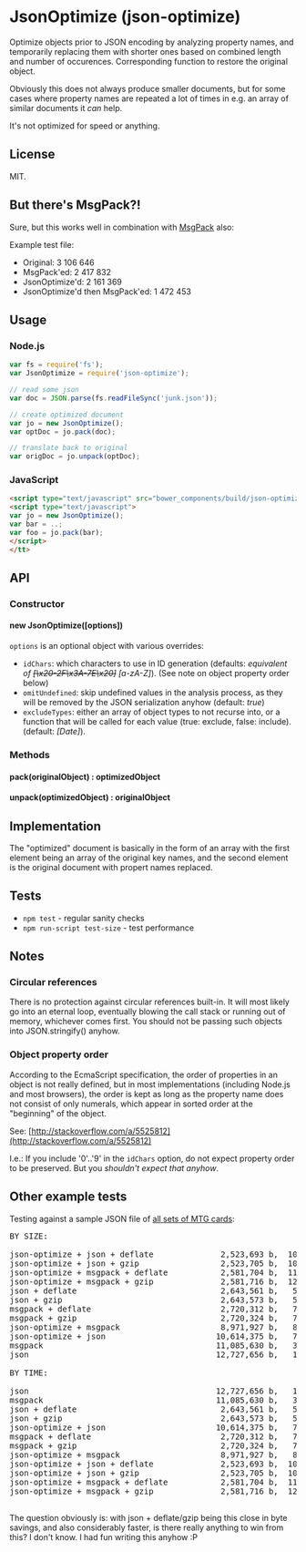 # JsonOptimize (json-optimize)

Optimize objects prior to JSON encoding by analyzing property names, and temporarily replacing them with shorter ones based on combined length and number of occurences. Corresponding function to restore the original object.

Obviously this does not always produce smaller documents, but for some cases where property names are repeated a lot of times in e.g. an array of similar documents it *can* help.

It's not optimized for speed or anything.

## License

MIT.

## But there's MsgPack?!

Sure, but this works well in combination with [MsgPack](http://msgpack.org/ "MsgPack") also:

Example test file:

* Original: 3 106 646
* MsgPack'ed: 2 417 832
* JsonOptimize'd: 2 161 369
* JsonOptimize'd then MsgPack'ed: 1 472 453

## Usage

### Node.js

```javascript
var fs = require('fs');
var JsonOptimize = require('json-optimize');

// read some json
var doc = JSON.parse(fs.readFileSync('junk.json'));

// create optimized document
var jo = new JsonOptimize();
var optDoc = jo.pack(doc);

// translate back to original
var origDoc = jo.unpack(optDoc);
```

### JavaScript

```html
<script type="text/javascript" src="bower_components/build/json-optimize.min.js"></script>
<script type="text/javascript">
var jo = new JsonOptimize();
var bar = ..;
var foo = jo.pack(bar);
</script>
</tt>
```

## API

### Constructor

#### new JsonOptimize([options])

`options` is an optional object with various overrides:

* `idChars`: which characters to use in ID generation (defaults: *equivalent of <strike>[\\x20-2F\x3A-7E\x20]</strike> [a-zA-Z]*). (See note on object property order below)
* `omitUndefined`: skip undefined values in the analysis process, as they will be removed by the JSON serialization anyhow (default: *true*)
* `excludeTypes`: either an array of object types to not recurse into, or a function that will be called for each value (true: exclude, false: include). (default: *[Date]*). 

### Methods

#### pack(originalObject) : optimizedObject

#### unpack(optimizedObject) : originalObject

## Implementation

The "optimized" document is basically in the form of an array with the first element being an array of the original key names, and the second element is the original document with propert names replaced.

## Tests

* `npm test` - regular sanity checks
* `npm run-script test-size` - test performance

## Notes

### Circular references

There is no protection against circular references built-in. It will most likely  go into an eternal loop, eventually blowing the call stack or running out of memory, whichever comes first. You should not be passing such objects into JSON.stringify() anyhow.

### Object property order

According to the EcmaScript specification, the order of properties in an object is not really defined, but in most implementations (including Node.js and most
browsers), the order is kept as long as the property name does not consist
of only numerals, which appear in sorted order at the "beginning" of the object.

See: [http://stackoverflow.com/a/5525812](http://stackoverflow.com/a/5525812)

I.e.: If you include '0'..'9' in the `idChars` option, do not expect property order to be preserved. But you *shouldn't expect that anyhow*.  

## Other example tests

Testing against a sample JSON file of [all sets of MTG cards](http://mtgjson.com/):

<pre>
BY SIZE:

json-optimize + json + deflate              2,523,693 b,  1016 ms
json-optimize + json + gzip                 2,523,705 b,  1084 ms
json-optimize + msgpack + deflate           2,581,704 b,  1193 ms
json-optimize + msgpack + gzip              2,581,716 b,  1204 ms
json + deflate                              2,643,561 b,   572 ms
json + gzip                                 2,643,573 b,   577 ms
msgpack + deflate                           2,720,312 b,   774 ms
msgpack + gzip                              2,720,324 b,   781 ms
json-optimize + msgpack                     8,971,927 b,   811 ms
json-optimize + json                       10,614,375 b,   712 ms
msgpack                                    11,085,630 b,   348 ms
json                                       12,727,656 b,   173 ms

BY TIME:

json                                       12,727,656 b,   173 ms
msgpack                                    11,085,630 b,   348 ms
json + deflate                              2,643,561 b,   572 ms
json + gzip                                 2,643,573 b,   577 ms
json-optimize + json                       10,614,375 b,   712 ms
msgpack + deflate                           2,720,312 b,   774 ms
msgpack + gzip                              2,720,324 b,   781 ms
json-optimize + msgpack                     8,971,927 b,   811 ms
json-optimize + json + deflate              2,523,693 b,  1016 ms
json-optimize + json + gzip                 2,523,705 b,  1084 ms
json-optimize + msgpack + deflate           2,581,704 b,  1193 ms
json-optimize + msgpack + gzip              2,581,716 b,  1204 ms

</pre>

The question obviously is: with json + deflate/gzip being this close in byte savings, and also considerably faster, is there really anything to win from this? I don't know. I had fun writing this anyhow :P
